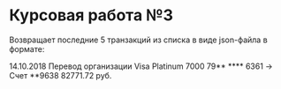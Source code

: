 # Курсовая работа №3

Возвращает последние 5 транзакций из списка в виде json-файла в формате:

14.10.2018 Перевод организации
Visa Platinum 7000 79** **** 6361 -> Счет **9638
82771.72 руб.
